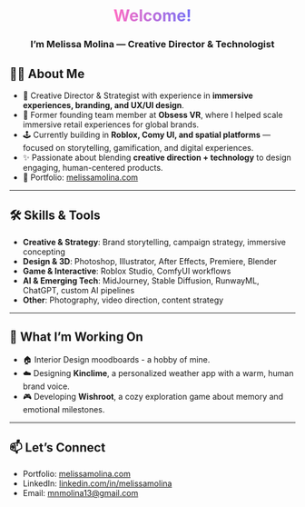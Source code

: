 <div align="center">
  <h1>
    <span style="background: linear-gradient(90deg, #ff6ec4, #7873f5); -webkit-background-clip: text; color: transparent;">
      Welcome!
    </span>
  </h1>
  <h3>I’m Melissa Molina — Creative Director & Technologist</h3>
</div>


## 👩‍💻 About Me  
- 🎨 Creative Director & Strategist with experience in **immersive experiences, branding, and UX/UI design**.  
- 🚀 Former founding team member at **Obsess VR**, where I helped scale immersive retail experiences for global brands.  
- 🕹 Currently building in **Roblox, Comy UI, and spatial platforms** — focused on storytelling, gamification, and digital experiences.  
- ✨ Passionate about blending **creative direction + technology** to design engaging, human-centered products.  
- 📂 Portfolio: [melissamolina.com](https://melissamolina.com)  

---

## 🛠 Skills & Tools  
- **Creative & Strategy**: Brand storytelling, campaign strategy, immersive concepting  
- **Design & 3D**: Photoshop, Illustrator, After Effects, Premiere, Blender  
- **Game & Interactive**: Roblox Studio, ComfyUI workflows  
- **AI & Emerging Tech**: MidJourney, Stable Diffusion, RunwayML, ChatGPT, custom AI pipelines  
- **Other**: Photography, video direction, content strategy  

---

## 🌱 What I’m Working On  
- 🏠 Interior Design moodboards - a hobby of mine.  
- ☁️ Designing **Kinclime**, a personalized weather app with a warm, human brand voice.  
- 🎮 Developing **Wishroot**, a cozy exploration game about memory and emotional milestones.  

---

## 📫 Let’s Connect  
- Portfolio: [melissamolina.com](https://melissamolina.com)  
- LinkedIn: [linkedin.com/in/melissamolina](https://linkedin.com/in/melissamolina)  
- Email: [mnmolina13@gmail.com](mailto:mnmolina13@gmail.com)  
